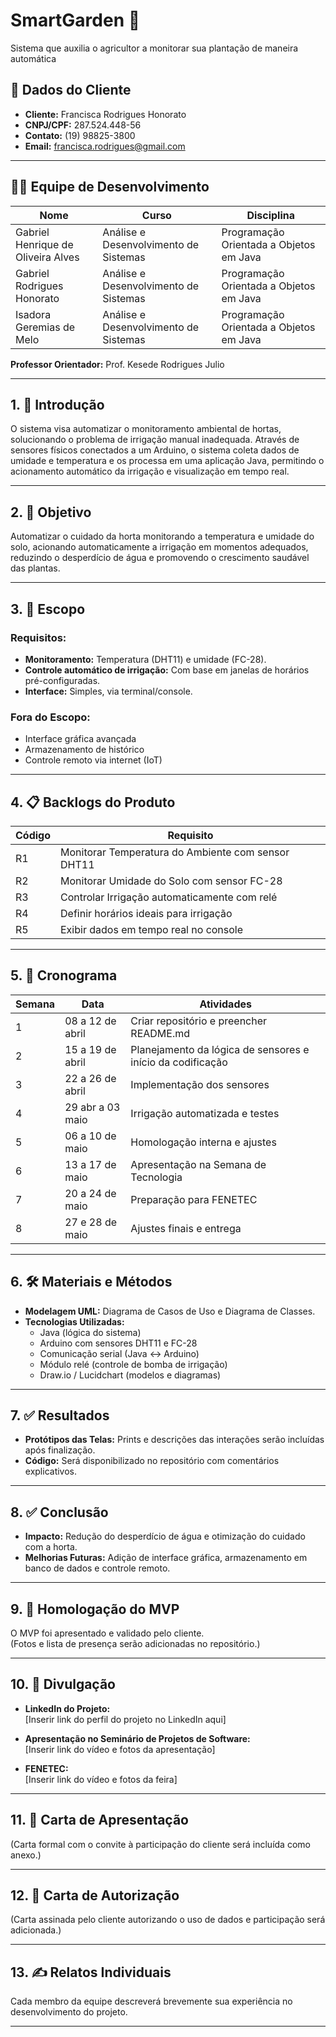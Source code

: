 # SmartGarden 🌱  
Sistema que auxilia o agricultor a monitorar sua plantação de maneira automática

## 👤 Dados do Cliente

- **Cliente:** Francisca Rodrigues Honorato  
- **CNPJ/CPF:** 287.524.448-56  
- **Contato:** (19) 98825-3800  
- **Email:** francisca.rodrigues@gmail.com

---

## 👨‍💻 Equipe de Desenvolvimento

| Nome                            | Curso                          | Disciplina                                 |
|-------------------------------|--------------------------------|--------------------------------------------|
| Gabriel Henrique de Oliveira Alves | Análise e Desenvolvimento de Sistemas | Programação Orientada a Objetos em Java |
| Gabriel Rodrigues Honorato        | Análise e Desenvolvimento de Sistemas | Programação Orientada a Objetos em Java |
| Isadora Geremias de Melo         | Análise e Desenvolvimento de Sistemas | Programação Orientada a Objetos em Java |

**Professor Orientador:** Prof. Kesede Rodrigues Julio

---

## 1. 📘 Introdução

O sistema visa automatizar o monitoramento ambiental de hortas, solucionando o problema de irrigação manual inadequada. Através de sensores físicos conectados a um Arduino, o sistema coleta dados de umidade e temperatura e os processa em uma aplicação Java, permitindo o acionamento automático da irrigação e visualização em tempo real.

---

## 2. 🎯 Objetivo

Automatizar o cuidado da horta monitorando a temperatura e umidade do solo, acionando automaticamente a irrigação em momentos adequados, reduzindo o desperdício de água e promovendo o crescimento saudável das plantas.

---

## 3. 📌 Escopo

### Requisitos:

- **Monitoramento:** Temperatura (DHT11) e umidade (FC-28).
- **Controle automático de irrigação:** Com base em janelas de horários pré-configuradas.
- **Interface:** Simples, via terminal/console.

### Fora do Escopo:

- Interface gráfica avançada
- Armazenamento de histórico
- Controle remoto via internet (IoT)

---

## 4. 📋 Backlogs do Produto

| Código | Requisito |
|--------|-----------|
| R1     | Monitorar Temperatura do Ambiente com sensor DHT11 |
| R2     | Monitorar Umidade do Solo com sensor FC-28 |
| R3     | Controlar Irrigação automaticamente com relé |
| R4     | Definir horários ideais para irrigação |
| R5     | Exibir dados em tempo real no console |

---

## 5. 📆 Cronograma

| Semana | Data                | Atividades |
|--------|---------------------|------------|
| 1      | 08 a 12 de abril    | Criar repositório e preencher README.md |
| 2      | 15 a 19 de abril    | Planejamento da lógica de sensores e início da codificação |
| 3      | 22 a 26 de abril    | Implementação dos sensores |
| 4      | 29 abr a 03 maio    | Irrigação automatizada e testes |
| 5      | 06 a 10 de maio     | Homologação interna e ajustes |
| 6      | 13 a 17 de maio     | Apresentação na Semana de Tecnologia |
| 7      | 20 a 24 de maio     | Preparação para FENETEC |
| 8      | 27 e 28 de maio     | Ajustes finais e entrega |

---

## 6. 🛠️ Materiais e Métodos

- **Modelagem UML:** Diagrama de Casos de Uso e Diagrama de Classes.
- **Tecnologias Utilizadas:**  
  - Java (lógica do sistema)
  - Arduino com sensores DHT11 e FC-28
  - Comunicação serial (Java ↔ Arduino)
  - Módulo relé (controle de bomba de irrigação)
  - Draw.io / Lucidchart (modelos e diagramas)

---

## 7. ✅ Resultados

- **Protótipos das Telas:** Prints e descrições das interações serão incluídas após finalização.
- **Código:** Será disponibilizado no repositório com comentários explicativos.

---

## 8. ✅ Conclusão

- **Impacto:** Redução do desperdício de água e otimização do cuidado com a horta.
- **Melhorias Futuras:** Adição de interface gráfica, armazenamento em banco de dados e controle remoto.

---

## 9. 🧪 Homologação do MVP

O MVP foi apresentado e validado pelo cliente.  
(Fotos e lista de presença serão adicionadas no repositório.)

---

## 10. 📣 Divulgação

- **LinkedIn do Projeto:**  
  [Inserir link do perfil do projeto no LinkedIn aqui]

- **Apresentação no Seminário de Projetos de Software:**  
  [Inserir link do vídeo e fotos da apresentação]

- **FENETEC:**  
  [Inserir link do vídeo e fotos da feira]

---

## 11. 📄 Carta de Apresentação

(Carta formal com o convite à participação do cliente será incluída como anexo.)

---

## 12. 📝 Carta de Autorização

(Carta assinada pelo cliente autorizando o uso de dados e participação será adicionada.)

---

## 13. ✍️ Relatos Individuais

Cada membro da equipe descreverá brevemente sua experiência no desenvolvimento do projeto.

---

